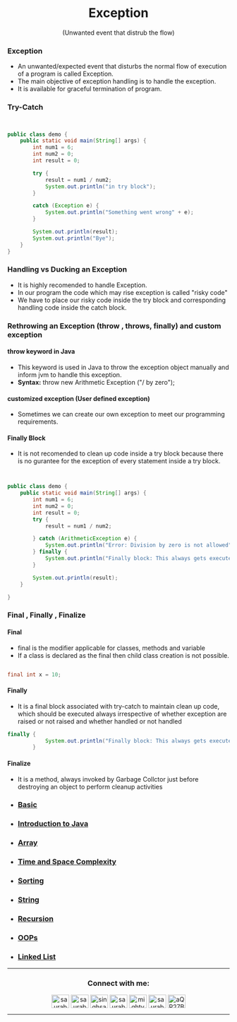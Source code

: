 <h1 align="center" > Exception </h1>
<p align="center" > (Unwanted event that distrub the flow) </p>

### Exception
+ An unwanted/expected event that disturbs the normal flow of execution of a program is called Exception.
+ The main objective of exception handling is to handle the exception.
+ It is available for graceful termination of program.

### Try-Catch

```java


public class demo {
    public static void main(String[] args) {
        int num1 = 6;
        int num2 = 0;
        int result = 0;

        try {
            result = num1 / num2;
            System.out.println("in try block");
        }

        catch (Exception e) {
            System.out.println("Something went wrong" + e);
        }

        System.out.println(result);
        System.out.println("Bye");
    }
}

```
### Handling vs Ducking an Exception
+ It is highly recomended to handle Exception.
+ In our program the code which may rise exception is called "risky code"
+ We have to place our risky code inside the try block and corresponding handling code inside the catch block.


### Rethrowing an Exception (throw , throws, finally) and custom exception

#### throw keyword in Java
+ This keyword is used in Java to throw the exception object manually and inform jvm to handle this exception.
+ __Syntax:__ throw new Arithmetic Exception ("/ by zero");

#### customized exception (User defined exception)
+ Sometimes we can create our own exception to meet our programming requirements.

#### Finally Block
+ It is not recomended to clean up code inside a try block because there is no gurantee for the exception of every statement inside a try block.

```java


public class demo {
    public static void main(String[] args) {
        int num1 = 6;
        int num2 = 0;
        int result = 0;
        try {
            result = num1 / num2;

        } catch (ArithmeticException e) {
            System.out.println("Error: Division by zero is not allowed");
        } finally {
            System.out.println("Finally block: This always gets executed!");
        }

        System.out.println(result);
    }

}

```

### Final , Finally , Finalize

#### Final
+ final is the modifier applicable for classes, methods and variable
+ If a class is declared as the final then child class creation is not possible.
```java

final int x = 10;

```

#### Finally
+ It is a final block associated with try-catch to maintain clean up code, which should be executed always irrespective of whether exception are raised or not raised and whether handled or not handled

```java
finally {
            System.out.println("Finally block: This always gets executed!");
        }

```

#### Finalize
+ It is a method, always invoked by Garbage Collctor just before destroying an object to perform cleanup activities






+ ### [Basic](https://github.com/saurabhbahadur/java-interview-questions/blob/main/Basics.md)
+ ### [Introduction to Java](https://github.com/saurabhbahadur/java-interview-questions/blob/main/JAVA/Introduction%20to%20Java.md)
+ ### [Array](https://github.com/saurabhbahadur/java-interview-questions/blob/main/Data%20Strucures/Array.md)
+ ### [Time and Space Complexity](https://github.com/saurabhbahadur/java-interview-questions/blob/main/JAVA/Time%20%26%20Space%20Complexity.md)
+ ### [Sorting](https://github.com/saurabhbahadur/java-interview-questions/blob/main/Tech%20%26%20Algo/Sorting.md)
+ ### [String](https://github.com/saurabhbahadur/java-interview-questions/blob/main/Data%20Strucures/String.md)
+ ### [Recursion](https://github.com/saurabhbahadur/java-interview-questions/blob/main/Tech%20%26%20Algo/Recursion.md)
+ ### [OOPs](https://github.com/saurabhbahadur/java-interview-questions/tree/main/OOPs)
+ ### [Linked List](https://github.com/saurabhbahadur/java-interview-questions/blob/main/Data%20Strucures/LinkedList.md)

---


<h3 align="center">Connect with me:</h3>
<p align="center">
<a href="https://twitter.com/saurabhbahadur" target="blank"><img align="center" src="https://raw.githubusercontent.com/rahuldkjain/github-profile-readme-generator/master/src/images/icons/Social/twitter.svg" alt="saurabhbahadur" height="30" width="40" /></a>
<a href="https://linkedin.com/in/saurabhbahadur" target="blank"><img align="center" src="https://raw.githubusercontent.com/rahuldkjain/github-profile-readme-generator/master/src/images/icons/Social/linked-in-alt.svg" alt="saurabhbahadur" height="30" width="40" /></a>
<a href="https://fb.com/singhsaurabhbahadur" target="blank"><img align="center" src="https://raw.githubusercontent.com/rahuldkjain/github-profile-readme-generator/master/src/images/icons/Social/facebook.svg" alt="singhsaurabhbahadur" height="30" width="40" /></a>
<a href="https://instagram.com/saurabhbahadur_" target="blank"><img align="center" src="https://raw.githubusercontent.com/rahuldkjain/github-profile-readme-generator/master/src/images/icons/Social/instagram.svg" alt="saurabhbahadur_" height="30" width="40" /></a>
<a href="https://www.youtube.com/c/mighty saur" target="blank"><img align="center" src="https://raw.githubusercontent.com/rahuldkjain/github-profile-readme-generator/master/src/images/icons/Social/youtube.svg" alt="mighty saur" height="30" width="40" /></a>
<a href="https://www.hackerrank.com/saurabhbahadur" target="blank"><img align="center" src="https://raw.githubusercontent.com/rahuldkjain/github-profile-readme-generator/master/src/images/icons/Social/hackerrank.svg" alt="saurabhbahadur" height="30" width="40" /></a>
<a href="https://discord.gg/aQR27Bg7de" target="blank"><img align="center" src="https://raw.githubusercontent.com/rahuldkjain/github-profile-readme-generator/master/src/images/icons/Social/discord.svg" alt="aQR27Bg7de" height="30" width="40" /></a>
</p>




---

